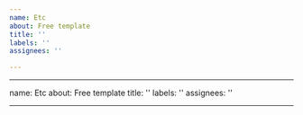 ```yaml
---
name: Etc
about: Free template
title: ''
labels: ''
assignees: ''

---
```


---
name: Etc
about: Free template
title: ''
labels: ''
assignees: ''

---
